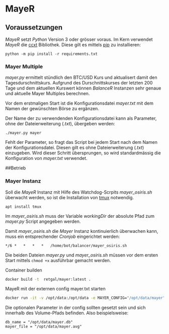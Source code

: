 # MayeR

## Voraussetzungen

*MayeR* setzt *Python* Version 3 oder grösser voraus.
Im Kern verwendet *MayeR* die [ccxt](https://github.com/ccxt/ccxt) Bibliothek. Diese gilt es mittels [pip](https://pypi.org/project/pip/) zu installieren:

`python -m pip install -r requirements.txt`

### Mayer Multiple
*mayer.py* ermittelt stündlich den BTC/USD Kurs und aktualisert damit den Tagesdurschnittskurs.
Aufgrund des Durschnittskurses der letzten 200 Tage und dem aktuellen Kurswert können *BalanceR* Instanzen sehr genaue und aktuelle Mayer Multiples berechnen.

Vor dem erstmaligen Start ist die Konfigurationsdatei *mayer.txt* mit dem Namen der gewünschten Börse zu ergänzen.


Der Name der zu verwendenden Konfigurationsdatei kann als Parameter, ohne der Dateierweiterung (*.txt*), übergeben werden:

`./mayer.py mayer`

Fehlt der Parameter, so fragt das Script bei jedem Start nach dem Namen der Konfigurationsdatei. Diesen gilt es ohne Dateierweiterung (*.txt*) einzugeben. Wird dieser Schritt übersprungen, so wird standardmässig die Konfiguration von *mayer.txt* verwendet.

##Betrieb
### Mayer Instanz
Soll die *MayeR* Instanz mit Hilfe des Watchdog-Scrpits *mayer_osiris.sh* überwacht werden, so ist die Installation von [tmux](https://github.com/tmux/tmux/wiki) notwendig.

`apt install tmux`

Im *mayer_osiris.sh* muss der Variable *workingDir* der absolute Pfad zum *mayer.py* Script angegeben werden.

Damit *mayer_osiris.sh* die *Mayer* Instanz kontinuierlich überwachen kann, muss ein entsprechender *Cronjob* eingerichtet werden:

`*/6 *   *   *   *   /home/bot/balancer/mayer_osiris.sh`

Die beiden Dateien *mayer.py* und *mayer_osiris.sh* müssen vor dem ersten Start mittels `chmod +x` ausführbar gemacht werden.

Container builden

```bash
docker build -t  retgal/mayer:latest .
```

MayeR mit der externen config mayer.txt starten

```bash
docker run -it -v /opt/data:/opt/data -e MAYER_CONFIG="/opt/data/mayer" --name mayer retgal/mayer:latest
```

Die optionalen Parameter in der config sollten gesetzt sein und sich innerhalb des Volume-Pfads befinden.
Also beispielsweise:

```
db_name = "/opt/data/mayer.db"
mayer_file = "/opt/data/mayer.avg"
```
